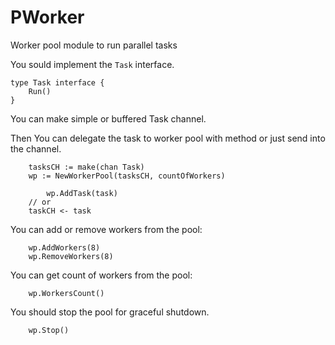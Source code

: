 # PWorker


Worker pool module to run parallel tasks

You sould implement the ```Task``` interface.

```
type Task interface {
	Run()
}
```

You can make simple or buffered Task channel.

Then You can delegate the task to worker pool with method or just send into the
channel.

```
    tasksCH := make(chan Task)
    wp := NewWorkerPool(tasksCH, countOfWorkers)
    
		wp.AddTask(task)
    // or
    taskCH <- task
```

You can add or remove workers from the pool:
```
    wp.AddWorkers(8)
    wp.RemoveWorkers(8)
```

You can get count of workers from the pool:
```
    wp.WorkersCount()
```


You should stop the pool for graceful shutdown.

```
    wp.Stop()
```
